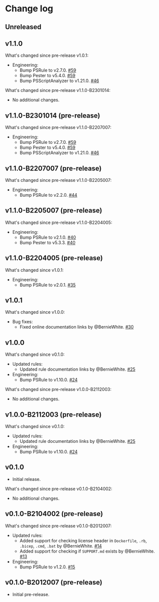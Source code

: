 # Change log

## Unreleased

## v1.1.0

What's changed since pre-release v1.0.1:

- Engineering:
  - Bump PSRule to v2.7.0.
    [#59](https://github.com/microsoft/PSRule.Rules.MSFT.OSS/pull/59)
  - Bump Pester to v5.4.0.
    [#59](https://github.com/microsoft/PSRule.Rules.MSFT.OSS/pull/59)
  - Bump PSScriptAnalyzer to v1.21.0.
    [#46](https://github.com/microsoft/PSRule.Rules.MSFT.OSS/pull/46)

What's changed since pre-release v1.1.0-B2301014:

- No additional changes.

## v1.1.0-B2301014 (pre-release)

What's changed since pre-release v1.1.0-B2207007:

- Engineering:
  - Bump PSRule to v2.7.0.
    [#59](https://github.com/microsoft/PSRule.Rules.MSFT.OSS/pull/59)
  - Bump Pester to v5.4.0.
    [#59](https://github.com/microsoft/PSRule.Rules.MSFT.OSS/pull/59)
  - Bump PSScriptAnalyzer to v1.21.0.
    [#46](https://github.com/microsoft/PSRule.Rules.MSFT.OSS/pull/46)

## v1.1.0-B2207007 (pre-release)

What's changed since pre-release v1.1.0-B2205007:

- Engineering:
  - Bump PSRule to v2.2.0.
    [#44](https://github.com/microsoft/PSRule.Rules.MSFT.OSS/pull/44)

## v1.1.0-B2205007 (pre-release)

What's changed since pre-release v1.1.0-B2204005:

- Engineering:
  - Bump PSRule to v2.1.0.
    [#40](https://github.com/microsoft/PSRule.Rules.MSFT.OSS/pull/40)
  - Bump Pester to v5.3.3.
    [#40](https://github.com/microsoft/PSRule.Rules.MSFT.OSS/pull/40)

## v1.1.0-B2204005 (pre-release)

What's changed since v1.0.1:

- Engineering:
  - Bump PSRule to v2.0.1.
    [#35](https://github.com/microsoft/PSRule.Rules.MSFT.OSS/pull/35)

## v1.0.1

What's changed since v1.0.0:

- Bug fixes:
  - Fixed online documentation links by @BernieWhite.
    [#30](https://github.com/microsoft/PSRule.Rules.MSFT.OSS/issues/30)

## v1.0.0

What's changed since v0.1.0:

- Updated rules:
  - Updated rule documentation links by @BernieWhite.
    [#25](https://github.com/microsoft/PSRule.Rules.MSFT.OSS/issues/25)
- Engineering:
  - Bump PSRule to v1.10.0.
    [#24](https://github.com/microsoft/PSRule.Rules.MSFT.OSS/issues/24)

What's changed since pre-release v1.0.0-B2112003:

- No additional changes.

## v1.0.0-B2112003 (pre-release)

What's changed since v0.1.0:

- Updated rules:
  - Updated rule documentation links by @BernieWhite.
    [#25](https://github.com/microsoft/PSRule.Rules.MSFT.OSS/issues/25)
- Engineering:
  - Bump PSRule to v1.10.0.
    [#24](https://github.com/microsoft/PSRule.Rules.MSFT.OSS/issues/24)

## v0.1.0

- Initial release.

What's changed since pre-release v0.1.0-B2104002:

- No additional changes.

## v0.1.0-B2104002 (pre-release)

What's changed since pre-release v0.1.0-B2012007:

- Updated rules:
  - Added support for checking license header in `Dockerfile`, `.rb`, `.bicep`, `.cmd`, `.bat` by @BernieWhite.
    [#14](https://github.com/microsoft/PSRule.Rules.MSFT.OSS/issues/14)
  - Added support for checking if `SUPPORT.md` exists by @BernieWhite.
    [#13](https://github.com/microsoft/PSRule.Rules.MSFT.OSS/issues/13)
- Engineering:
  - Bump PSRule to v1.2.0.
    [#15](https://github.com/microsoft/PSRule.Rules.MSFT.OSS/issues/15)

## v0.1.0-B2012007 (pre-release)

- Initial pre-release.
